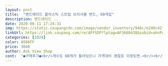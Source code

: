 ```yaml
---
layout: post 
title:  "밴드에이드 플라스틱 스트립 브리서블 밴드, 60개입" 
description: 밴드에이드 ..
date: 2020-06-11 17:24:31 
img: https://static.coupangcdn.com/image/vendor_inventory/948c/e240c42f74ced3178d335adcfc91ae5eb198ae9cda4ea4ec6fc1a706e45c.jpg 
linkUrl: https://link.coupang.com/re/AFFSDP?lptag=AF3600438&subid=ahnPublicAsk&pageKey=5090349&itemId=23177608&vendorItemId=3286076735&traceid=V0-113-d97b11e3d2f9df19 
categories: [1024] 
color: A566FF 
price: 3040 
author: Ask View Shop 
cont:  "●구매후기●<br/>개수도 60개가 들어있으니 가격대비 괜찮죠 이정도면.<br/><br/>공기가 잘 통하는 구조로 딱 제가 원하는 스타일입니다<br/>그래서 기본 방수도 안된다 단점도 있지만요<br/>그리고 사용 후 밴드를 제거해도 피부에 끈적한 흔적이 전혀 남지 않아요<br/>근데 이 제품도 살짝 비슷한 느낌인데다 거즈부분이 엠보싱처리 되어 있어서 상처에 거즈가 달라붙거나 하는 일을 방지해주는듯 해  품질면으론 더 신뢰가 가네요<br/>다만 밴드의 탄력은 다제품보단 덜해요<br/>다쓰면 재구매의사 백퍼입니다!<br/>떨어지지 않게 미리 구매해놔서 비상시에 아주 잘 쓰고 있답니다<br/>몇 일을 붙였다 떼도 남은 자리가 깨끗해요<br/>바로 이 제품이 밴드 양쪽 끝 테잎만 피부에 붙고<br/>밴드에이드 중에서 이 기본형만 벌써 10각 이상 구매했어요<br/>밴드의 피부 부착력은 평타이고요<br/>손가락 등을 감을 때 밴드끼리의 부착력은 최강입니다<br/>여름용 밴드로 추천합니다! 접착 부분은 얇고 통풍 구멍이 뚫려있어서 가벼운 느낌이에요.<br/> 그리고 신축성 있고 접착력도 좋아서 손이 잘 갑니다.<br/> 국내에서 판매되고 있는 일반 데일밴드에 비해 월등히 기능이 뛰어나요.<br/><br/>이거저거 써본결과 밴드는 다소에서 파는 2000원짜리 고탄력밴드가 짱이라는  생각인데요<br/>일단 밴딩이 비닐이 아닌 스판끼있는 천 재질이라 탄력적으로 사용이 가능하다는 장점때문이에요<br/>잘못 감아붙이면 잘 떼어지지 않아요 첨에 잘 붙여야해요<br/>전 밴드를 붙이고도 통풍이 잘되는걸 좋아해요 그래야 진물이 고이지 않고 상처가 금방 낫더라고요<br/>중간의 거즈부분의 가장자리에는 끈적이가 없이 오픈돼<br/>참 거즈부분은 면 붕대재질이 아니고 약간 미끌거리는 합성섬유같아요 그래도 어느정도 흡수력은 있습니다<br/>쿠폰할인 받아 ₩2410원에 샀고요<br/>타사 제품들 중 어떤건 밴드 테두리를 따라 끈적이가 녹아 붙는건지 까맣게 먼지같은 흔적이 남기도 하거든요 이걸 밀어가며 제거하는 것도 이만저만 짜증나는 일이 아닙니다<br/>특히 장점인 부분은 상처부위가 넓을 때 밴드 중앙에 일부가 아닌 전체가 거즈처럼 돼있어서 접착제가 상처부위에 닿을 일이 없다는 겁니다.<br/> 국내 밴드에는 아예 없죠 이런 디자인이.<br/><br/>한 각에 60개나 들어있으니 가성비 쩝니다<br/>" 
---
```

